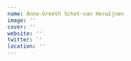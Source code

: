 ```yaml
---
name: Anne-Greeth Schot-van Herwijnen
image: ''
cover: ''
website: ''
twitter: ''
location: ''
---
```

